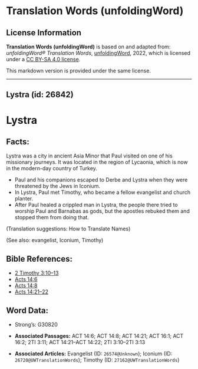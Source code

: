 # Translation Words (unfoldingWord)

## License Information

**Translation Words (unfoldingWord)** is based on and adapted from: _unfoldingWord® Translation Words_, [unfoldingWord](https://unfoldingword.org/utw), 2022, which is licensed under a [CC BY-SA 4.0 license](https://creativecommons.org/licenses/by-sa/4.0/legalcode.en).

This markdown version is provided under the same license.



--------------------------------

## Lystra (id: 26842)

Lystra
======

Facts:
------

Lystra was a city in ancient Asia Minor that Paul visited on one of his missionary journeys. It was located in the region of Lycaonia, which is now in the modern\-day country of Turkey.

* Paul and his companions escaped to Derbe and Lystra when they were threatened by the Jews in Iconium.
* In Lystra, Paul met Timothy, who became a fellow evangelist and church planter.
* After Paul healed a crippled man in Lystra, the people there tried to worship Paul and Barnabas as gods, but the apostles rebuked them and stopped them from doing that.

(Translation suggestions: How to Translate Names)

(See also: evangelist, Iconium, Timothy)

Bible References:
-----------------

* [2 Timothy 3:10–13](https://ref.ly/2Tim3:10-2Tim3:13)
* [Acts 14:6](https://ref.ly/Acts14:6)
* [Acts 14:8](https://ref.ly/Acts14:8)
* [Acts 14:21–22](https://ref.ly/Acts14:21-Acts14:22)

Word Data:
----------

* Strong’s: G30820

* **Associated Passages:** ACT 14:6; ACT 14:8; ACT 14:21; ACT 16:1; ACT 16:2; 2TI 3:11; ACT 14:21–ACT 14:22; 2TI 3:10–2TI 3:13
* **Associated Articles:** Evangelist (ID: `26574@Unknown`); Iconium (ID: `26720@UWTranslationWords`); Timothy (ID: `27162@UWTranslationWords`)

